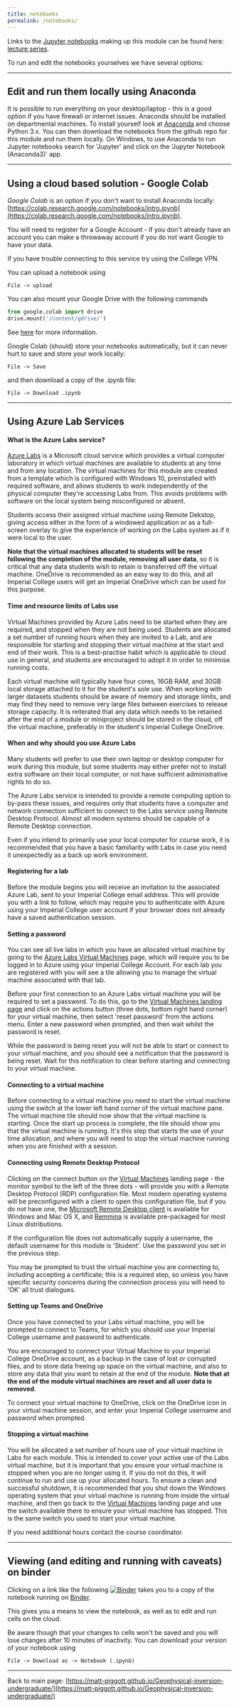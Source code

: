 ```yaml
---
title: notebooks
permalink: /notebooks/
---
```


Links to the [Jupyter notebooks](http://jupyter.org/) making up this module can be found here:
[lecture series](http://matt-piggott.github.io/Numerical-methods-undergraduate/lecture_series/).

To run and edit the notebooks yourselves we have several options:

---

## Edit and run them locally using Anaconda

It is possible to run everything on your desktop/laptop - this is a good option if you have firewall or internet issues. Anaconda should be installed on departmental machines. To install yourself look at [Anaconda](https://www.anaconda.com/download/) and choose Python 3.x. You can then download the notebooks from the github repo for this module and run them locally.  On Windows, to use Anaconda to run Jupyter notebooks search for 'Jupyter' and click on the 'Jupyter Notebook (Anaconda3)' app.

---

## Using a cloud based solution - Google Colab

*Google Colab* is an option if you don't want to install Anaconda locally: [https://colab.research.google.com/notebooks/intro.ipynb](https://colab.research.google.com/notebooks/intro.ipynb).

You will need to register for a Google Account - if you don't already have an account you can make a throwaway account if you do not want Google to have your data.

If you have trouble connecting to this service try using the College VPN.

You can upload a notebook using

`File -> upload`

You can also mount your Google Drive with the following commands
```python
from google.colab import drive
drive.mount('/content/gdrive/')
```
See [here](https://www.marktechpost.com/2019/06/07/how-to-connect-google-colab-with-google-drive/) for more information.


Google Colab (should) store your notebooks automatically, but it can never hurt to save and store your work locally:

`File -> Save`

and then download a copy of the .ipynb file:

`File -> Download .ipynb`

---

## Using Azure Lab Services

#### What is the Azure Labs service?

[Azure Labs](https://labs.azure.com/) is a Microsoft cloud service which provides a virtual computer laboratory in which virtual machines are available to students at any time and from any location. The virtual machines for this module are created from a template which is configured with Windows 10, preinstalled with required software, and allows students to work independently of the physical computer they're accessing Labs from. This avoids problems with software on the local system being misconfigured or absent.

Students access their assigned virtual machine using Remote Dekstop, giving access either in the form of a windowed application or as a full-screen overlay to give the experience of working on the Labs system as if it were local to the user.

**Note that the virtual machines allocated to students will be reset following the completion of the module, removing all user data**, so it is critical that any data students wish to retain is transferred off the virtual machine. OneDrive is recommended as an easy way to do this, and all Imperial College users will get an Imperial OneDrive which can be used for this purpose.

#### Time and resource limits of Labs use

Virtual Machines provided by Azure Labs need to be started when they are required, and stopped when they are not being used. Students are allocated a set number of running hours when they are invited to a Lab, and are responsible for starting and stopping their virtual machine at the start and end of their work. This is a best-practise habit which is applicable to cloud use in general, and students are encouraged to adopt it in order to minimise running costs.

Each virtual machine will typically have four cores, 16GB RAM, and 30GB local storage attached to it for the student's sole use. When working with larger datasets students should be aware of memory and storage limits, and may find they need to remove very large files between exercises to release storage capacity. It is reiterated that any data which needs to be retained after the end of a module or miniproject should be stored in the cloud, off the virtual machine, preferably in the student's Imperial College OneDrive.

#### When and why should you use Azure Labs

Many students will prefer to use their own laptop or desktop computer for work during this module, but some students may either prefer not to install extra software on their local computer, or not have sufficient administrative rights to do so.

The Azure Labs service is intended to provide a remote computing option to by-pass these issues, and requires only that students have a computer and network connection sufficient to connect to the Labs service using Remote Desktop Protocol. Almost all modern systems should be capable of a Remote Desktop connection.

Even if you intend to primarily use your local computer for course work, it is recommended that you have a basic familiarity with Labs in case you need it unexpectedly as a back up work environment.

#### Registering for a lab

Before the module begins you will receive an invitation to the associated Azure Lab, sent to your Imperial College email address. This will provide you with a link to follow, which may require you to authenticate with Azure using your Imperial College user account if your browser does not already have a saved authentication session.

#### Setting a password

You can see all live labs in which you have an allocated virtual machine by going to the [Azure Labs Virtual Machines](https://labs.azure.com/virtualmachines/) page, which will require you to be logged in to Azure using your Imperial College Account. For each lab you are registered with you will see a tile allowing you to manage the virtual machine associated with that lab.

Before your first connection to an Azure Labs virtual machine you will be required to set a password. To do this, go to the [Virtual Machines landing page](https://labs.azure.com/virtualmachines/) and click on the actions button (three dots, bottom right hand corner) for your virtual machine, then select 'reset password' from the actions menu. Enter a new password when prompted, and then wait whilst the password is reset.

While the password is being reset you will not be able to start or connect to your virtual machine, and you should see a notification that the password is being reset. Wait for this notification to clear before starting and connecting to your virtual machine.

#### Connecting to a virtual machine

Before connecting to a virtual machine you need to start the virtual machine using the switch at the lower left hand corner of the virtual machine pane.
The virtual machine tile should now show that the virtual machine is starting.
Once the start up process is complete, the tile should show you that the virtual machine is running.
It's this step that starts the use of your time allocation, and where you will need to stop the virtual machine running when you are finished with a session.

#### Connecting using Remote Desktop Protocol

Clicking on the connect button on the [Virtual Machines](https://labs.azure.com/virtualmachines/) landing page - the monitor symbol to the left of the three dots -
will provide you with a Remote Desktop Protocol (RDP) configuration file. Most modern operating systems will be preconfigured with a client to open this configuration file, but if you do not have one, the [Microsoft Remote Desktop client](https://docs.microsoft.com/en-us/windows-server/remote/remote-desktop-services/clients/remote-desktop-clients) is available for Windows and Mac OS X, and [Remmina](https://remmina.org/how-to-install-remmina/) is available pre-packaged for most Linux distributions.

If the configuration file does not automatically supply a username, the default username for this module is  'Student'.  Use the password you set in the previous step.

You may be prompted to trust the virtual machine you are connecting to, including accepting a certificate; this is a required step, so unless you have specific security concerns during the connection process you will need to 'OK' all trust dialogues.

#### Setting up Teams and OneDrive

Once you have connected to your Labs virtual machine, you will be prompted to connect to Teams, for which you should use your Imperial College username and password to authenticate.

You are encouraged to connect your Virtual Machine to your Imperial College OneDrive account, as a backup in the case of lost or corrupted files, and to store data freeing up space on the virtual machine, and also to store any data that you want to retain at the end of the module. **Note that at the end of the module virtual machines are reset and all user data is removed**.

To connect your virtual machine to OneDrive, click on the OneDrive icon in your virtual machine session, and enter your Imperial College username and password when prompted.

#### Stopping a virtual machine

You will be allocated a set number of hours use of your virtual machine in Labs for each module. This is intended to cover your active use of the Labs virtual machine, but it is important that you ensure your virtual machine is stopped when you are no longer using it. If you do not do this, it will continue to run and use up your allocated hours. To ensure a clean and successful shutdown, it is recommended that you shut down the Windows operating system that your virtual machine is running from inside the virtual machine, and then go back to the [Virtual Machines](https://labs.azure.com/virtualmachines/) landing page and use the switch available there to ensure your virtual machine has stopped. This is the same switch you used to start your virtual machine.

If you need additional hours contact the course coordinator.


---

## Viewing (and editing and running with caveats) on binder

Clicking on a link like the following
[![Binder](https://mybinder.org/badge_logo.svg)](https://mybinder.org/v2/gh/matt-piggott/Numerical-methods-undergraduate/HEAD?filepath=notebook%2FLecture-1-Numerical-methods-1.ipynb)
takes you to a copy of the notebook running on [Binder](https://mybinder.org/).

This gives you a means to view the notebook, as well as to edit and run cells on the cloud.

Be aware though that your changes to cells won't be saved and you will lose changes after 10 minutes of inactivity.  You can download your version of your notebook using

`File -> Download as -> Notebook (.ipynb)`

---

Back to main page: [https://matt-piggott.github.io/Geophysical-inversion-undergraduate/](https://matt-piggott.github.io/Geophysical-inversion-undergraduate/)
